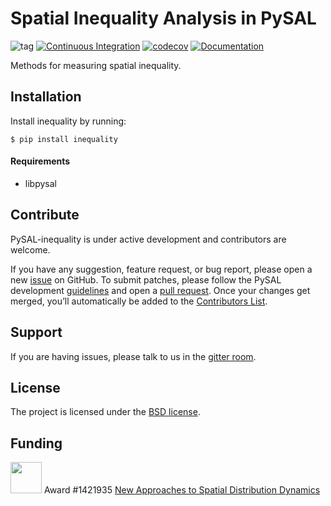Spatial Inequality  Analysis in PySAL
=====================================

![tag](https://img.shields.io/github/v/release/pysal/inequality?include_prereleases&sort=semver)
[![Continuous Integration](https://github.com/pysal/inequality/actions/workflows/testing.yml/badge.svg)](https://github.com/pysal/inequality/actions/workflows/testing.yml)
[![codecov](https://codecov.io/gh/pysal/inequality/branch/main/graph/badge.svg)](https://codecov.io/gh/pysal/inequality)
[![Documentation](https://img.shields.io/static/v1.svg?label=docs&message=current&color=9cf)](http://pysal.org/inequality/)



Methods for measuring spatial inequality.


Installation
------------

Install inequality by running:

```
$ pip install inequality 
```

#### Requirements

- libpysal

Contribute
----------

PySAL-inequality is under active development and contributors are welcome.

If you have any suggestion, feature request, or bug report, please open a new [issue](https://github.com/pysal/inequality/issues) on GitHub. To submit patches, please follow the PySAL development [guidelines](http://pysal.org/docs/devs/) and open a [pull request](https://github.com/pysal/inequality). Once your changes get merged, you’ll automatically be added to the [Contributors List](https://github.com/pysal/inequality/graphs/contributors).

Support
-------

If you are having issues, please talk to us in the [gitter room](https://gitter.im/pysal/inequality).

License
-------

The project is licensed under the [BSD license](https://github.com/pysal/giddy/blob/master/LICENSE.txt).

Funding
-------

<img src="figs/nsf_logo.jpg" width="50"> Award #1421935 [New Approaches to Spatial Distribution Dynamics](https://www.nsf.gov/awardsearch/showAward?AWD_ID=1421935)
